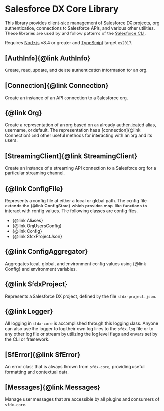 # Salesforce DX Core Library

This library provides client-side management of Salesforce DX projects, org authentication, connections to Salesforce APIs, and various other utilities. These libraries are used by and follow patterns of the [Salesforce CLI](https://developer.salesforce.com/tools/sfdxcli).

Requires [Node.js](https://nodejs.org) v8.4 or greater and [TypeScript](http://www.typescriptlang.org/) target `es2017`.

## [AuthInfo]{@link AuthInfo}

Create, read, update, and delete authentication information for an org.

## [Connection]{@link Connection}

Create an instance of an API connection to a Salesforce org.

## {@link Org}

Create a representation of an org based on an already authenticated alias, username, or default. The representation has a [connection]{@link Connection} and other useful methods for interacting with an org and its users.

## [StreamingClient]{@link StreamingClient}

Create an instance of a streaming API connection to a Salesforce org for a particular streaming channel.

## {@link ConfigFile}

Represents a config file at either a local or global path. The config file extends the {@link ConfigStore} which provides map-like functions to interact with config values. The following classes are config files.

- {@link Aliases}
- {@link OrgUsersConfig}
- {@link Config}
- {@link SfdxProjectJson}

## {@link ConfigAggregator}

Aggregates local, global, and environment config values using {@link Config} and environment variables.

## {@link SfdxProject}

Represents a Salesforce DX project, defined by the file `sfdx-project.json`.

## {@link Logger}

All logging in `sfdx-core` is accomplished through this logging class. Anyone can also use the logger to log their own log lines to the `sfdx.log` file or to any other log file or stream by utilizing the log level flags and envars set by the CLI or framework.

## [SfError]{@link SfError}

An error class that is always thrown from `sfdx-core`, providing useful formatting and contextual data.

## [Messages]{@link Messages}

Manage user messages that are accessible by all plugins and consumers of `sfdx-core`.
